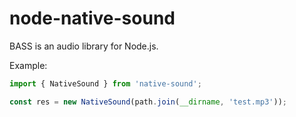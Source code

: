 # node-native-sound
BASS is an audio library for Node.js.


Example:
```ts
import { NativeSound } from 'native-sound';

const res = new NativeSound(path.join(__dirname, 'test.mp3'));

```
